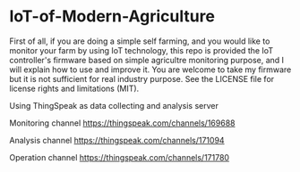 # IoT-of-Modern-Agriculture

First of all, if you are doing a simple self farming, and you would like to monitor your farm by using IoT technology, this repo is provided the IoT controller's firmware based on simple agricultre monitoring purpose, and I will explain how to use and improve it.
You are welcome to take my firmware but it is not sufficient for real industry purpose. 
See the LICENSE file for license rights and limitations (MIT).



Using ThingSpeak as data collecting and analysis server

Monitoring channel
https://thingspeak.com/channels/169688

Analysis channel
https://thingspeak.com/channels/171094

Operation channel
https://thingspeak.com/channels/171780
